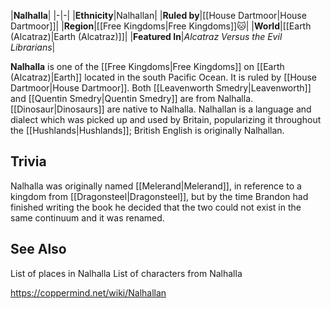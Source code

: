 |**Nalhalla**|
|-|-|
|**Ethnicity**|Nalhallan|
|**Ruled by**|[[House Dartmoor\|House Dartmoor]]|
|**Region**|[[Free Kingdoms\|Free Kingdoms]]🐱︎|
|**World**|[[Earth (Alcatraz)\|Earth (Alcatraz)]]|
|**Featured In**|*Alcatraz Versus the Evil Librarians*|

**Nalhalla** is one of the [[Free Kingdoms\|Free Kingdoms]] on [[Earth (Alcatraz)\|Earth]] located in the south Pacific Ocean.
It is ruled by [[House Dartmoor\|House Dartmoor]].
Both [[Leavenworth Smedry\|Leavenworth]] and [[Quentin Smedry\|Quentin Smedry]] are from Nalhalla. [[Dinosaur\|Dinosaurs]] are native to Nalhalla.
Nalhallan is a language and dialect which was picked up and used by Britain, popularizing it throughout the [[Hushlands\|Hushlands]]; British English is originally Nalhallan.

## Trivia
Nalhalla was originally named [[Melerand\|Melerand]], in reference to a kingdom from [[Dragonsteel\|Dragonsteel]], but by the time Brandon had finished writing the book he decided that the two could not exist in the same continuum and it was renamed.
## See Also
List of places in Nalhalla
List of characters from Nalhalla


https://coppermind.net/wiki/Nalhallan